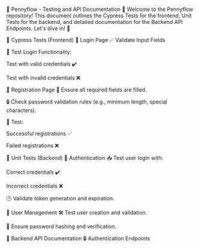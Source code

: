 🌟 Pennyflow - Testing and API Documentation 🌟
Welcome to the Pennyflow repository! This document outlines the Cypress Tests for the frontend, Unit Tests for the backend, and detailed documentation for the Backend API Endpoints. Let's dive in! 🚀

🧪 Cypress Tests (Frontend)
🔑 Login Page
✅ Validate Input Fields

🔐 Test Login Functionality:

Test with valid credentials ✔️

Test with invalid credentials ❌

📝 Registration Page
🛑 Ensure all required fields are filled.

🔒 Check password validation rules (e.g., minimum length, special characters).

🎉 Test:

Successful registrations ✅

Failed registrations ❌

🔧 Unit Tests (Backend)
🔐 Authentication
📥 Test user login with:

Correct credentials ✔️

Incorrect credentials ❌

🕒 Validate token generation and expiration.

👤 User Management
🛠️ Test user creation and validation.

🔑 Ensure password hashing and verification.

📖 Backend API Documentation
🔒 Authentication Endpoints